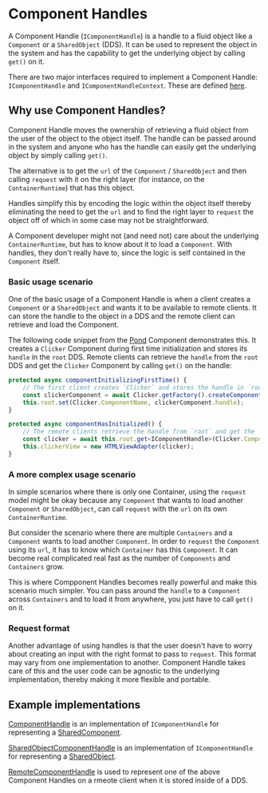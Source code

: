 # Component Handles

A Component Handle (`IComponentHandle`) is a handle to a fluid object like a `Component` or a `SharedObject` (DDS). It can be used to represent the object in the system and has the capability to get the underlying object by calling `get()` on it.

There are two major interfaces required to implement a Component Handle: `IComponentHandle` and `IComponentHandleContext`. These are defined [here](../../packages/loader/component-core-interfaces/src/handles.ts).


## Why use Component Handles?
Component Handle moves the ownership of retrieving a fluid object from the user of the object to the object itself. The handle can be passed around in the system and anyone who has the handle can easily get the underlying object by simply calling `get()`.

The alternative is to get the `url` of the `Component` / `SharedObject` and then calling `request` with it on the right layer (for instance, on the `ContainerRuntime`) that has this object.

Handles simplify this by encoding the logic within the object itself thereby eliminating the need to get the `url` and to find the right layer to `request` the object off of which in some case may not be straightforward.

A Component developer might not (and need not) care about the underlying `ContainerRuntime`, but has to know about it to load a `Component`. With handles, they don't really have to, since the logic is self contained in the `Component` itself.

### Basic usage scenario
One of the basic usage of a Component Handle is when a client creates a `Component` or a `SharedObject` and wants it to be available to remote clients. It can store the handle to the object in a DDS and the remote client can retrieve and load the Component.

The following code snippet from the [Pond](../../components/examples/pond/src/index.tsx) Component demonstrates this. It creates a `Clicker` Component during first time initialization and stores its `handle` in the `root` DDS. Remote clients can retrieve the `handle` from the `root` DDS and get the `Clicker` Component by calling `get()` on the handle:

```typescript
protected async componentInitializingFirstTime() {
    // The first client creates `Clicker` and stores the handle in `root`.
    const clickerComponent = await Clicker.getFactory().createComponent(this.context);
    this.root.set(Clicker.ComponentName, clickerComponent.handle);
}

protected async componentHasInitialized() {
    // The remote clients retrieve the handle from `root` and get the `Clicker`.
    const clicker = await this.root.get<IComponentHandle>(Clicker.ComponentName).get();
    this.clickerView = new HTMLViewAdapter(clicker);
}
```

### A more complex usage scenario
In simple scenarios where there is only one Container, using the `request` model might be okay because any `Component` that wants to load another `Component` or `SharedObject`, can call `request` with the `url` on its own `ContainerRuntime`.

But consider the scenario where there are multiple `Containers` and a `Component` wants to load another `Component`. In order to `request` the `Component` using its `url`, it has to know which `Container` has this `Component`. It can become real complicated real fast as the number of `Components` and `Containers` grow.

This is where Compponent Handles becomes really powerful and make this scenario much simpler. You can pass around the `handle` to a `Component` across `Containers` and to load it from anywhere, you just have to call `get()` on it.

### Request format
Another advantage of using handles is that the user doesn't have to worry about creating an input with the right format to pass to `request`. This format may vary from one implementation to another. Component Handle takes care of this and the user code can be agnostic to the underlying implementation, thereby making it more flexible and portable.

## Example implementations
[ComponentHandle](../../packages/runtime/component-runtime/src/componentHandle.ts) is an implementation of `IComponentHandle` for representing a [SharedComponent](../../packages/framework/aqueduct/src/components/sharedComponent.ts).

[SharedObjectComponentHandle](../../packages/dds/shared-object-base/src/handle.ts) is an implementation of `IComponentHandle` for representing a [SharedObject](../../packages/dds/shared-object-base/src/sharedObject.ts).

[RemoteComponentHandle](../../packages/runtime/runtime-utils/src/remoteComponentHandle.ts) is used to represent one of the above Component Handles on a rmeote client when it is stored inside of a DDS.